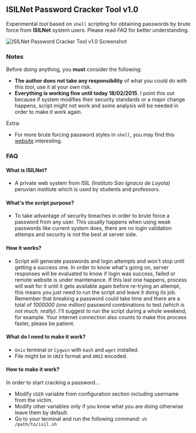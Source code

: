 ## ISILNet Password Cracker Tool v1.0
Experimental *tool* based on `shell` scripting for obtaining passwords by brute force from **ISILNet** system users. Please read *FAQ* for better understanding.

![ISILNet Password Cracker Tool v1.0 Screenshot](https://cloud.githubusercontent.com/assets/11019675/6219521/a51b6aa4-b5f8-11e4-97e8-481f9172cae8.PNG)

### Notes
Before doing anything, you **must** consider the following:

- **The author does not take any responsibility** of what you could do with this *tool*, use it at your own risk.
- **Everything is working fine until today 18/02/2015**. I point this out because if system modifies their security standards or a major change happens, script might not work and some analysis will be needed in order to make it work again.

Extra:

- For more brute forcing password styles in `shell`, you may find this [website](http://users.telenet.be/mydotcom/program/shell/bruteforce.htm) interesting.

### FAQ

#### What is ISILNet?
- A private web system from *ISIL (Instituto San Ignacio de Loyola)* peruvian institute which is used by students and professors.

#### What's the script purpose?
- To take advantage of security breaches in order to brute force a password from any user. This usually happens when using weak passwords like current system does, there are no login validation attemps and security is not the best at server side.

#### How it works?
- Script will generate passwords and login attempts and won't stop until getting a success one. In order to know what's going on, server responses will be evaluated to know if login was success, failed or remote website is under maintenance. If this last one happens, process will wait for it until it gets available again before re-trying an attempt, this means you just need to run the script and leave it doing its job. Remember that breaking a password could take time and there are a total of *1000000 (one million)* password combinations to test *(which is not much, really)*. I'll suggest to run the script during a whole weekend, for example. Your internet connection also counts to make this process faster, please be patient.

#### What do I need to make it work?
- `Unix` terminal or `Cygwin` with `bash` and `wget` installed.
- File might be in `UNIX` format and `ANSI` encoded.

#### How to make it work?
In order to start cracking a password...

- Modify `USER` variable from configuration section including username from the victim.
- Modify other variables only if you know what you are doing otherwise leave them by default.
- Go to your terminal and run the following command: `sh /path/to/isil.sh`
